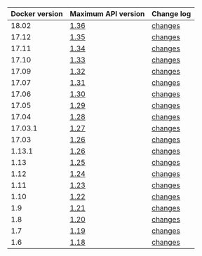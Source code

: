 
| Docker version | Maximum API version       | Change log                                                |
-----------------|---------------------------|-----------------------------------------------------------|
| 18.02          | [1.36](/engine/api/v1.36/)| [changes](/engine/api/version-history/#v1-36-api-changes) |
| 17.12          | [1.35](/engine/api/v1.35/)| [changes](/engine/api/version-history/#v1-35-api-changes) |
| 17.11          | [1.34](/engine/api/v1.34/)| [changes](/engine/api/version-history/#v1-34-api-changes) |
| 17.10          | [1.33](/engine/api/v1.33/)| [changes](/engine/api/version-history/#v1-33-api-changes) |
| 17.09          | [1.32](/engine/api/v1.32/)| [changes](/engine/api/version-history/#v1-32-api-changes) |
| 17.07          | [1.31](/engine/api/v1.31/)| [changes](/engine/api/version-history/#v1-31-api-changes) |
| 17.06          | [1.30](/engine/api/v1.30/)| [changes](/engine/api/version-history/#v1-30-api-changes) |
| 17.05          | [1.29](/engine/api/v1.29/)| [changes](/engine/api/version-history/#v1-29-api-changes) |
| 17.04          | [1.28](/engine/api/v1.28/)| [changes](/engine/api/version-history/#v1-28-api-changes) |
| 17.03.1        | [1.27](/engine/api/v1.27/)| [changes](/engine/api/version-history/#v1-27-api-changes) |
| 17.03          | [1.26](/engine/api/v1.27/)| [changes](/engine/api/version-history/#v1-26-api-changes) |
| 1.13.1         | [1.26](/engine/api/v1.26/)| [changes](/engine/api/version-history/#v1-26-api-changes) |
| 1.13           | [1.25](/engine/api/v1.26/)| [changes](/engine/api/version-history/#v1-25-api-changes) |
| 1.12           | [1.24](/engine/api/v1.24/)| [changes](/engine/api/version-history/#v1-24-api-changes) |
| 1.11           | [1.23](/engine/api/v1.23/)| [changes](/engine/api/version-history/#v1-23-api-changes) |
| 1.10           | [1.22](/engine/api/v1.22/)| [changes](/engine/api/version-history/#v1-22-api-changes) |
| 1.9            | [1.21](/engine/api/v1.21/)| [changes](/engine/api/version-history/#v1-21-api-changes) |
| 1.8            | [1.20](/engine/api/v1.20/)| [changes](/engine/api/version-history/#v1-20-api-changes) |
| 1.7            | [1.19](/engine/api/v1.19/)| [changes](/engine/api/version-history/#v1-19-api-changes) |
| 1.6            | [1.18](/engine/api/v1.18/)| [changes](/engine/api/version-history/#v1-18-api-changes) |
